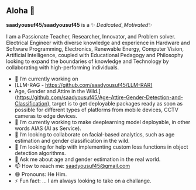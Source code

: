 ## Aloha 👋


**saadyousuf45/saadyousuf45** is a ✨ _Dedicated_Motivated_✨ 

I am a Passionate Teacher, Researcher, Innovator, and Problem solver. Electrical Engineer with diverse
knowledge and experience in Hardware and Software Programming, Electronics, Renewable Energy,
Computer Vision, Artificial Intelligence, coupled with Educational Pedagogy and Philosophy looking to
expand the boundaries of knowledge and Technology by collaborating with high-performing individuals.

- 🔭 I’m currently working on
- [LLM-RAG - https://github.com/saadyousuf45/LLM-RAR]
- Age, Gender and Attire in the Wild.](https://github.com/saadyousuf45/Age-Attire-Gender-Detection-and-Classification), target is to get deployable packages ready as soon as possible for different types of platforms from mobile devices, CCTV cameras to edge devices. 
- 🌱 I’m currently working to make deeplearning model deployable, in other words AIAS (AI as Service).
- 👯 I’m looking to collaborate on facial-based analytics, such as age estimation and gender classification in the wild. 
- 🤔 I’m looking for help with implementing custom loss functions in object detection algorithms.
- 💬 Ask me about age and gender estimation in the real world.
- 📫 How to reach me: saadyousuf45@gmail.com
- 😄 Pronouns: He Him.
- ⚡ Fun fact: ... I am always looking to take on a challange.

